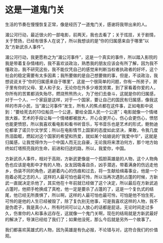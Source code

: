 # 这是一道鬼门关

生活的节奏在慢慢恢复正常，像是经历了一道鬼门关，感谢将我带出来的人。

湄公河行动，最近很火的一部电影，前两天，我也去看了；关于炫技，关于剧情，关于赞扬，已经有很多人在说了，所以我想谈的是“你的归属感来自于哪里”以及“方新武杀人事件”。

湄公河行动，我更愿称之为“湄公河事件”，这是一个真实的事件，所以踏入影院的我是带着复杂情绪的，我不喜欢谈政治，熟悉我的朋友应该会有所了解，因为我不懂政治，我不研究这些，我不能仅凭自己的感觉来判断当权者执政者的好坏，这个社会的稳定需要有太多因素；我所要做的是自己想要做的事，但是，不谈政治，我想说说关于“你的归属感来自于哪里”，这是一个很简单的问题，你有一所房子，房子里有你的父母、爱人和子女，无论你在外多少艰苦劳累，到了家看着你爱的人，你所有的苦累都消失殆尽，燃烧熊熊热火，为了他们去奋斗，这就是你的归属感，对于一个人、一个家庭是这样，对于一个国家，要让自己的国民有归属感，像我这样的市井小民，当“湄公河事件”发生，所有人的焦点都在这件事，正如电影中说到：“要给死去的13位船员一个公道，要给全国人民一个公道”；电影就像一个情绪放大器，艺术的手段让每一个情绪都被放大，开心会更开心，伤心会更伤心，愤怒也能更愤怒，所以我喜欢看电影和看书听音乐，写书音乐也是艺术的形式，鲍勃迪伦都拿了诺贝尔文学奖；所以在电影情节上国家的态度如此坚决，果敢，令我几度热泪盈眶，燃起对这个国家的希望和热爱，就如某个姑娘说的“我爱中华”，这就是归属感，让我觉得作为一个中国人而无比自豪，无论我将来漂泊何方，那个地方始终如灯塔照亮我的生命，前进和归途的路，所以，我爱你，中国。

方新武杀人事件，相对于高刚，方新武更像是一个孤胆英雄是的人物，这个人物角色也应该是电影中才有的人物，女友因吸毒自杀，凶手潜逃，带着满身的伤远走他乡，伪装不同的角色，逃避着内心的伤痕和过去，将一生献给缉毒事业，他是一个抱着必死之志的人，这样的人最可怕也最可怜，所以当再次遇到占蓬的时候，方新武一直就决定杀他了，其实他在十年前就已经做了这个决定，所以最后在方新武追占蓬时，他把手枪换成了真枪，他一定是要杀了占蓬的了，这是一个复仇式的结尾，他已经无所畏惧了，所以啊，这样的人最可怕也最可怜，可怕是他不怕生死，可怜的是他的人生已经被毁了，除了复仇别无他事，可是我喜欢这样的人物，我不是伪君子，我是真小人，所有时间可以让人放心的话都是屁话，无论时间走过多久，伤害你的人和事永远存在，这就像一个鬼门关啊，现在的结局就是方新武最好的解决了，导演已经给了我们了；如果他没死，那么今后就是另外一个故事了。

我们都喜欢英雄式的人物，因为英雄是有仇必报，不论错与对，这符合我们的价值观。